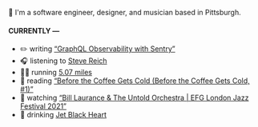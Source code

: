 👋 I'm a software engineer, designer, and musician based in Pittsburgh.

#### CURRENTLY —

* ✏️ writing [“GraphQL Observability with Sentry”](https://www.amoscato.com/journal/graphql-observability/)
* 🎧 listening to [Steve Reich](https://www.last.fm/music/Steve+Reich/_/Music+for+18+Musicians:+Section+VII)
* 🏃‍♂️ running [5.07 miles](https://www.strava.com/activities/6160167279)
* 📘 reading [“Before the Coffee Gets Cold (Before the Coffee Gets Cold, #1)”](https://www.goodreads.com/book/show/44421460-before-the-coffee-gets-cold)
* 🍿 watching [“Bill Laurance &amp; The Untold Orchestra | EFG London Jazz Festival 2021”](https://youtu.be/W626yZi15js)
* 🍺 drinking [Jet Black Heart](https://untappd.com/user/namoscato/checkin/1115724077)
